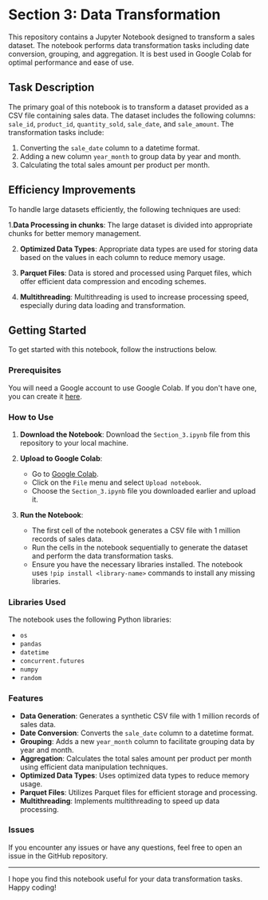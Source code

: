 # Section 3: Data Transformation

This repository contains a Jupyter Notebook designed to transform a sales dataset. The notebook performs data transformation tasks including date conversion, grouping, and aggregation. It is best used in Google Colab for optimal performance and ease of use.

## Task Description

The primary goal of this notebook is to transform a dataset provided as a CSV file containing sales data. The dataset includes the following columns: `sale_id`, `product_id`, `quantity_sold`, `sale_date`, and `sale_amount`. The transformation tasks include:

1. Converting the `sale_date` column to a datetime format.
2. Adding a new column `year_month` to group data by year and month.
3. Calculating the total sales amount per product per month.

## Efficiency Improvements

To handle large datasets efficiently, the following techniques are used:

1.**Data Processing in chunks**: The large dataset is divided into appropriate chunks for better memory management.

2. **Optimized Data Types**: Appropriate data types are used for storing data based on the values in each column to reduce memory usage.
   
3. **Parquet Files**: Data is stored and processed using Parquet files, which offer efficient data compression and encoding schemes.
   
4. **Multithreading**: Multithreading is used to increase processing speed, especially during data loading and transformation.

## Getting Started

To get started with this notebook, follow the instructions below.

### Prerequisites

You will need a Google account to use Google Colab. If you don't have one, you can create it [here](https://accounts.google.com/signup).

### How to Use

1. **Download the Notebook**: Download the `Section_3.ipynb` file from this repository to your local machine.

2. **Upload to Google Colab**:
    - Go to [Google Colab](https://colab.research.google.com/).
    - Click on the `File` menu and select `Upload notebook`.
    - Choose the `Section_3.ipynb` file you downloaded earlier and upload it.

3. **Run the Notebook**:
    - The first cell of the notebook generates a CSV file with 1 million records of sales data.
    - Run the cells in the notebook sequentially to generate the dataset and perform the data transformation tasks.
    - Ensure you have the necessary libraries installed. The notebook uses `!pip install <library-name>` commands to install any missing libraries.

### Libraries Used

The notebook uses the following Python libraries:
- `os`
- `pandas`
- `datetime`
- `concurrent.futures`
- `numpy`
- `random`


### Features

- **Data Generation**: Generates a synthetic CSV file with 1 million records of sales data.
- **Date Conversion**: Converts the `sale_date` column to a datetime format.
- **Grouping**: Adds a new `year_month` column to facilitate grouping data by year and month.
- **Aggregation**: Calculates the total sales amount per product per month using efficient data manipulation techniques.
- **Optimized Data Types**: Uses optimized data types to reduce memory usage.
- **Parquet Files**: Utilizes Parquet files for efficient storage and processing.
- **Multithreading**: Implements multithreading to speed up data processing.


### Issues

If you encounter any issues or have any questions, feel free to open an issue in the GitHub repository.

---

I hope you find this notebook useful for your data transformation tasks. Happy coding!

